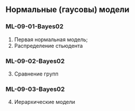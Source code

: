 ## Нормальные (гаусовы) модели

### ML-09-01-Bayes02
1. Первая нормальная модель;
2. Распределение стьюдента

### ML-09-02-Bayes02
3. Сравнение групп

### ML-09-03-Bayes02
4. Иерархические модели
